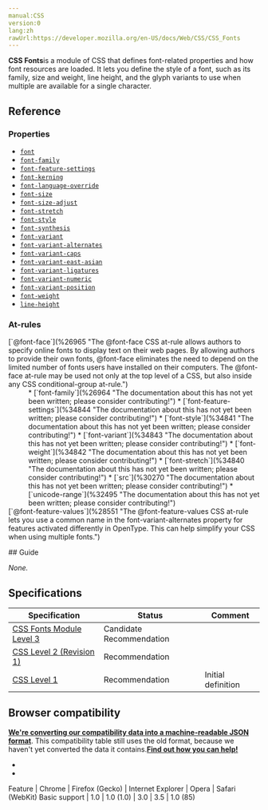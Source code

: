 ```yaml
---
manual:CSS
version:0
lang:zh
rawUrl:https://developer.mozilla.org/en-US/docs/Web/CSS/CSS_Fonts
---
```






**CSS Fonts**is a module of CSS that defines font-related properties and how font resources are loaded. It lets you define the style of a font, such as its family, size and weight, line height, and the glyph variants to use when multiple are available for a single character.


## Reference<a name="Reference"></a>

### Properties<a name="Properties"></a>

* [`font`](%23656 "The font CSS property is either a shorthand property for setting font-style, font-variant, font-weight, font-size, line-height, and font-family; or a way to set the element's font to a system font, using specific keywords.")
* [`font-family`](%33026 "The font-family CSS property specifies a prioritized list of one or more font family names and/or generic family names for the selected element.")
* [`font-feature-settings`](%33760 "The font-feature-settings CSS property gives you control over advanced typographic features in OpenType fonts.")
* [`font-kerning`](%30114 "The font-kerning CSS property controls the usage of the kerning information stored in a font.")
* [`font-language-override`](%30130 "The font-language-override CSS property controls the usage of language-specific glyphs in a typeface.")
* [`font-size`](%33511 "The font-size CSS property specifies the size of the font. Setting this property may change the size of other items, too, since it is used to compute the value of em, ex, and various other relative <length> units.")
* [`font-size-adjust`](%33762 "The font-size-adjust CSS property specifies that the font size should be chosen based on the height of lowercase letters rather than the height of capital letters. This is useful since the legibility of fonts, especially at small sizes, is determined more by the size of lowercase letters than by the size of capital letters.")
* [`font-stretch`](%33761 "The font-stretch CSS property selects a normal, condensed, or expanded face from a font.")
* [`font-style`](%33759 "The font-style CSS property specifies whether a font should be styled with a normal, italic, or oblique face from its font-family.")
* [`font-synthesis`](%30122 "The font-synthesis CSS property controls which missing typefaces, bold or italic, may be synthesized by the browser.")
* [`font-variant`](%30116 "The font-variant CSS property is a shorthand for the longhand properties font-variant-caps, font-variant-numeric, font-variant-alternates, font-variant-ligatures, and font-variant-east-asian. You can also set the CSS Level 2 (Revision 1) values of font-variant, (that is, normal or small-caps), by using the font shorthand.")
* [`font-variant-alternates`](%28550 "The font-variant-alternates CSS property controls the usage of alternate glyphs. These alternate glyphs may be referenced by alternative names defined in @font-feature-values.")
* [`font-variant-caps`](%30119 "The font-variant-caps CSS property controls the usage of alternate glyphs for capital letters.")
* [`font-variant-east-asian`](%30118 "The font-variant-east-asian CSS property controls the usage of alternate glyphs for East Asian scripts, like Japanese and Chinese.")
* [`font-variant-ligatures`](%30120 "The font-variant-ligatures CSS property controls which ligatures and contextual forms are used in textual content of the elements it applies to. This leads to more harmonized forms in the resulting text.")
* [`font-variant-numeric`](%30121 "The font-variant-numeric CSS property controls the usage of alternate glyphs for numbers, fractions, and ordinal markers.")
* [`font-variant-position`](%30117 "The font-variant-position CSS property controls the usage of alternate, smaller glyphs that are positioned as superscript or subscript relative to the baseline of the font (which remains unchanged). These glyphs are likely to be used in <sub> and <sup> elements.")
* [`font-weight`](%31392 "The font-weight CSS property specifies the weight (or boldness) of the font. The font weights available to you will depend on the font-family you are using. Some fonts are only available in normal and bold.")
* [`line-height`](%12926 "The line-height CSS property sets the amount of space used for lines, such as in text. On block-level elements, it specifies the minimum height of line boxes within the element. On non-replaced inline elements, it specifies the height that is used to calculate line box height.")


### At-rules<a name="At-rules"></a>
<dl><dt id=''>[`@font-face`](%26965 "The @font-face CSS at-rule allows authors to specify online fonts to display text on their web pages. By allowing authors to provide their own fonts, @font-face eliminates the need to depend on the limited number of fonts users have installed on their computers. The @font-face at-rule may be used not only at the top level of a CSS, but also inside any CSS conditional-group at-rule.")</dt><dd>
* [`font-family`](%26964 "The documentation about this has not yet been written; please consider contributing!")
* [`font-feature-settings`](%34844 "The documentation about this has not yet been written; please consider contributing!")
* [`font-style`](%34841 "The documentation about this has not yet been written; please consider contributing!")
* [`font-variant`](%34843 "The documentation about this has not yet been written; please consider contributing!")
* [`font-weight`](%34842 "The documentation about this has not yet been written; please consider contributing!")
* [`font-stretch`](%34840 "The documentation about this has not yet been written; please consider contributing!")
* [`src`](%30270 "The documentation about this has not yet been written; please consider contributing!")
* [`unicode-range`](%32495 "The documentation about this has not yet been written; please consider contributing!")

</dd><dt id=''>[`@font-feature-values`](%28551 "The @font-feature-values CSS at-rule lets you use a common name in the font-variant-alternates property for features activated differently in OpenType. This can help simplify your CSS when using multiple fonts.")</dt></dl>
## Guide<a name="Guide"></a>


*None.*


## Specifications<a name="Specifications"></a>

Specification | Status | Comment 
 ---  |  ---  |  ---  | 
[CSS Fonts Module Level 3](%36168 "The 'CSS Fonts Module Level 3' specification") | Candidate Recommendation |  
[CSS Level 2 (Revision 1)](%30057 "The 'CSS Level 2 (Revision 1)' specification") | Recommendation |  
[CSS Level 1](%30058 "The 'CSS Level 1' specification") | Recommendation | Initial definition 


## Browser compatibility<a name="Browser_compatibility"></a>


**[We&#39;re converting our compatibility data into a machine-readable JSON format](%3344 "")**. This compatibility table still uses the old format, because we haven&#39;t yet converted the data it contains.**[Find out how you can help!](%3409 "")**


* 
* 

Feature | Chrome | Firefox (Gecko) | Internet Explorer | Opera | Safari (WebKit) 
Basic support | 1.0 | 1.0 (1.0) | 3.0 | 3.5 | 1.0 (85) 






